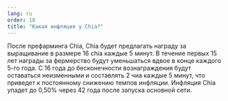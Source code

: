 ```yaml
---
lang: ru
order: 18
title: "Какая инфляция у Chia?"
---
```


После префарминга Chia, Chia будет предлагать награду за выращивание в размере 16 сhia каждые 5 минут. В течение первых 15 лет награды за фермерство будут уменьшаться вдвое в конце каждого 5-го года. С 16 года до бесконечности вознаграждения будут оставаться неизменными и составлять 2 чиа каждые 5 минут, что приведет к постоянному снижению темпов инфляции. Инфляция Chia упадет до 0,50% через 42 года после запуска основной сети.
